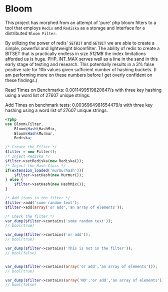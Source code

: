 Bloom
=====

This project has morphed from an attempt of 'pure' php bloom filters to a tool
that employs `Redis` and `Rediska` as a storage and interface for a distributed
`Bloom Filter`.

By utilizing the power of redis' `SETBIT` and `GETBIT` we are able to create a
simple, powerful and lightweight bloomfilter. The ability of redis to create a
BITSET that is practically endless in size _512MB_ the index limitations afforded
us is huge. PHP_INT_MAX serves well as a line in the sand in this early stage of
testing and research. This potentially results in a 3% false positive rate for
10b values given sufficient number of hashing buckets. (I am performing more on
these numbers before I get overly confident on these findings.)

Read Times on Benchmarks: 0.0011499519820647/s with three key hashing using a
word list of 27607 unique strings.

Add Times on benchmark tests: 0.0036964981654479/s with three key hashing using
a word list of 27607 unique strings.


```php
<?php
use Bloom\Filter,
    Bloom\Hash\HashMix,
    Bloom\Hash\Murmur,
    Rediska;

/* Create the Filter */
$filter = new Filter();
/* Inject Rediska */
$filter->setRediska(new Rediska());
/* Inject the Hash Class */
if(extension_loaded('murmurhash')){
    $filter->setHash(new Murmur());
} else {
    $filter->setHash(new HashMix());
}

/* Add items to the filter */
$filter->add('some random text');
$filter->add(array('or add','an array of elements'));

/* Check the filter */
var_dump($filter->contains('some random text'));
// bool(true)

var_dump($filter->contains('or add'));
// bool(true)

var_dump($filter->contains('This is not in the filter'));
// bool(false)


var_dump($filter->contains(array('or add','an array of elements')));
// bool(true)

var_dump($filter->contains(array('NO','or add','an array of elements')));
// bool(false)

```
